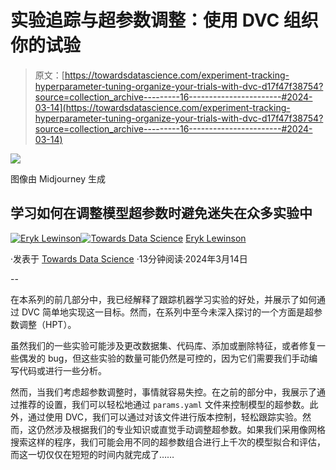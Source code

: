# 实验追踪与超参数调整：使用 DVC 组织你的试验

> 原文：[https://towardsdatascience.com/experiment-tracking-hyperparameter-tuning-organize-your-trials-with-dvc-d17f47f38754?source=collection_archive---------16-----------------------#2024-03-14](https://towardsdatascience.com/experiment-tracking-hyperparameter-tuning-organize-your-trials-with-dvc-d17f47f38754?source=collection_archive---------16-----------------------#2024-03-14)

![](../Images/9e681cf7e96a2be868e783a6ff21fcc0.png)

图像由 Midjourney 生成

## 学习如何在调整模型超参数时避免迷失在众多实验中

[](https://eryk-lewinson.medium.com/?source=post_page---byline--d17f47f38754--------------------------------)[![Eryk Lewinson](../Images/56e09e19c0bbfecc582da58761d15078.png)](https://eryk-lewinson.medium.com/?source=post_page---byline--d17f47f38754--------------------------------)[](https://towardsdatascience.com/?source=post_page---byline--d17f47f38754--------------------------------)[![Towards Data Science](../Images/a6ff2676ffcc0c7aad8aaf1d79379785.png)](https://towardsdatascience.com/?source=post_page---byline--d17f47f38754--------------------------------) [Eryk Lewinson](https://eryk-lewinson.medium.com/?source=post_page---byline--d17f47f38754--------------------------------)

·发表于 [Towards Data Science](https://towardsdatascience.com/?source=post_page---byline--d17f47f38754--------------------------------) ·13分钟阅读·2024年3月14日

--

在本系列的前几部分中，我已经解释了跟踪机器学习实验的好处，并展示了如何通过 DVC 简单地实现这一目标。然而，在系列中至今未深入探讨的一个方面是超参数调整（HPT）。

虽然我们的一些实验可能涉及更改数据集、代码库、添加或删除特征，或者修复一些偶发的 bug，但这些实验的数量可能仍然是可控的，因为它们需要我们手动编写代码或进行一些分析。

然而，当我们考虑超参数调整时，事情就容易失控。在之前的部分中，我展示了通过推荐的设置，我们可以轻松地通过 `params.yaml` 文件来控制模型的超参数。此外，通过使用 DVC，我们可以通过对该文件进行版本控制，轻松跟踪实验。然而，这仍然涉及根据我们的专业知识或直觉手动调整超参数。如果我们采用像网格搜索这样的程序，我们可能会用不同的超参数组合进行上千次的模型拟合和评估，而这一切仅仅在短短的时间内就完成了……
